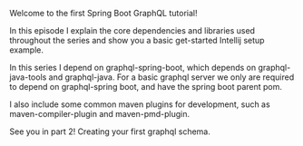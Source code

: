 Welcome to the first Spring Boot GraphQL tutorial! 

In this episode I explain the core dependencies and libraries used throughout the 
series and show you a basic get-started Intellij setup example.

In this series I depend on graphql-spring-boot, which depends on graphql-java-tools 
and graphql-java. For a basic graphql server we only are required to depend on 
graphql-spring boot, and have the spring boot parent pom.

I also include some common maven plugins for development, such as maven-compiler-plugin 
and maven-pmd-plugin.

See you in part 2! Creating your first graphql schema.